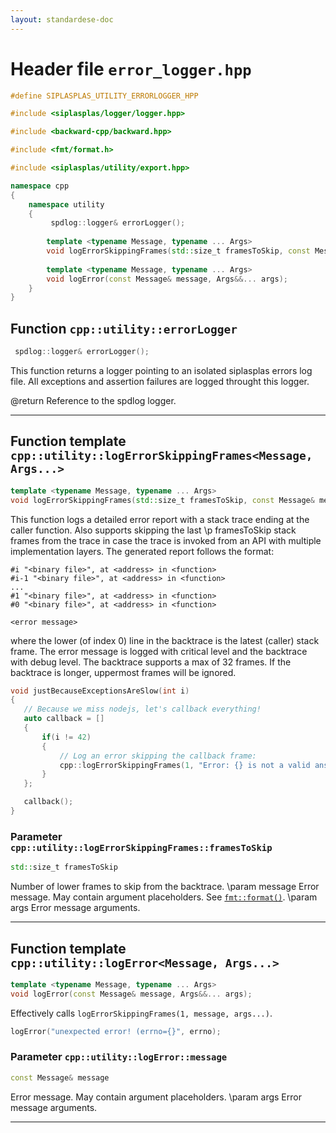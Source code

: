 ```yaml
---
layout: standardese-doc
---
```


# Header file `error_logger.hpp`

``` cpp
#define SIPLASPLAS_UTILITY_ERRORLOGGER_HPP 

#include <siplasplas/logger/logger.hpp>

#include <backward-cpp/backward.hpp>

#include <fmt/format.h>

#include <siplasplas/utility/export.hpp>

namespace cpp
{
    namespace utility
    {
         spdlog::logger& errorLogger();
        
        template <typename Message, typename ... Args>
        void logErrorSkippingFrames(std::size_t framesToSkip, const Message& message, Args&&... args);
        
        template <typename Message, typename ... Args>
        void logError(const Message& message, Args&&... args);
    }
}
```

## Function `cpp::utility::errorLogger`<a id="cpp::utility::errorLogger"></a>

``` cpp
 spdlog::logger& errorLogger();
```

This function returns a logger pointing to an isolated siplasplas errors log file. All exceptions and assertion failures are logged throught this logger.

@return Reference to the spdlog logger.

-----

## Function template `cpp::utility::logErrorSkippingFrames<Message, Args...>`<a id="cpp::utility::logErrorSkippingFrames<Message, Args...>"></a>

``` cpp
template <typename Message, typename ... Args>
void logErrorSkippingFrames(std::size_t framesToSkip, const Message& message, Args&&... args);
```

This function logs a detailed error report with a stack trace ending at the caller function. Also supports skipping the last \\p framesToSkip stack frames from the trace in case the trace is invoked from an API with multiple implementation layers. The generated report follows the format:

    #i "<binary file>", at <address> in <function>
    #i-1 "<binary file>", at <address> in <function>
    ...
    #1 "<binary file>", at <address> in <function>
    #0 "<binary file>", at <address> in <function>
    
    <error message>

where the lower (of index 0) line in the backtrace is the latest (caller) stack frame. The error message is logged with critical level and the backtrace with debug level. The backtrace supports a max of 32 frames. If the backtrace is longer, uppermost frames will be ignored.

``` cpp
void justBecauseExceptionsAreSlow(int i)
{
   // Because we miss nodejs, let's callback everything!
   auto callback = []
   {
       if(i != 42)
       {
           // Log an error skipping the callback frame:
           cpp::logErrorSkippingFrames(1, "Error: {} is not a valid answer Deep Thought!", i);
       }
   };

   callback();
}
```

### Parameter `cpp::utility::logErrorSkippingFrames::framesToSkip`<a id="cpp::utility::logErrorSkippingFrames::framesToSkip"></a>

``` cpp
std::size_t framesToSkip
```

Number of lower frames to skip from the backtrace. \\param message Error message. May contain argument placeholders. See [`fmt::format()`](http://fmtlib.net/latest/api.html#_CPPv2N3fmt6formatE10CStringRef7ArgList). \\param args Error message arguments.

-----

## Function template `cpp::utility::logError<Message, Args...>`<a id="cpp::utility::logError<Message, Args...>"></a>

``` cpp
template <typename Message, typename ... Args>
void logError(const Message& message, Args&&... args);
```

Effectively calls `logErrorSkippingFrames(1, message, args...)`.

``` cpp
logError("unexpected error! (errno={}", errno);
```

### Parameter `cpp::utility::logError::message`<a id="cpp::utility::logError::message"></a>

``` cpp
const Message& message
```

Error message. May contain argument placeholders. \\param args Error message arguments.

-----
